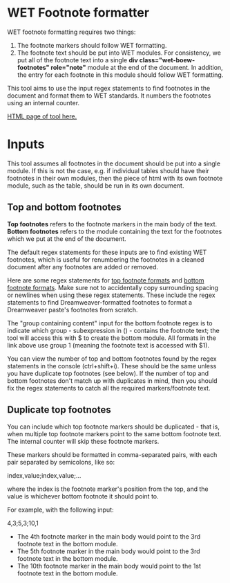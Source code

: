 # WET Footnote formatter

WET footnote formatting requires two things:
1. The footnote markers should follow WET formatting.
2. The footnote text should be put into WET modules. For consistency, we put all of the footnote text into a single **div class="wet-boew-footnotes" role="note"** module at the end of the document. In addition, the entry for each footnote in this module should follow WET formatting.

This tool aims to use the input regex statements to find footnotes in the document and format them to WET standards. It numbers the footnotes using an internal counter.

[HTML page of tool here.](footnote_gen.html)

# Inputs

This tool assumes all footnotes in the document should be put into a single module. If this is not the case, e.g. if individual tables should have their footnotes in their own modules, then the piece of html with its own footnote module, such as the table, should be run in its own document.

## Top and bottom footnotes

**Top footnotes** refers to the footnote markers in the main body of the text. **Bottom footnotes** refers to the module containing the text for the footnotes which we put at the end of the document.

The default regex statements for these inputs are to find existing WET footnotes, which is useful for renumbering the footnotes in a cleaned document after any footnotes are added or removed.

Here are some regex statements for [top footnote formats](top_footnote_formats.txt) and [bottom footnote formats](bottom_footnote_formats.txt). Make sure not to accidentally copy surrounding spacing or newlines when using these regex statements. These include the regex statements to find Dreamweaver-formatted footnotes to format a Dreamweaver paste's footnotes from scratch. 

The "group containing content" input for the bottom footnote regex is to indicate which group - subexpression in () - contains the footnote text; the tool will access this with $ to create the bottom module. All formats in the link above use group 1 (meaning the footnote text is accessed with $1).

You can view the number of top and bottom footnotes found by the regex statements in the console (ctrl+shift+i). These should be the same unless you have duplicate top footnotes (see below). If the number of top and bottom footnotes don't match up with duplicates in mind, then you should fix the regex statements to catch all the required markers/footnote text.

## Duplicate top footnotes

You can include which top footnote markers should be duplicated - that is, when multiple top footnote markers point to the same bottom footnote text. The internal counter will skip these footnote markers.

These markers should be formatted in comma-separated pairs, with each pair separated by semicolons, like so:

index,value;index,value;...

where the index is the footnote marker's position from the top, and the value is whichever bottom footnote it should point to.

For example, with the following input:

4,3;5,3;10,1
- The 4th footnote marker in the main body would point to the 3rd footnote text in the bottom module.
- The 5th footnote marker in the main body would point to the 3rd footnote text in the bottom module.
- The 10th footnote marker in the main body would point to the 1st footnote text in the bottom module.
